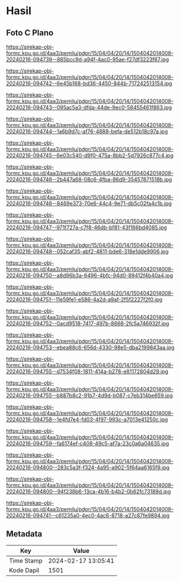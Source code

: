 # Hasil

## Foto C Plano

https://sirekap-obj-formc.kpu.go.id/4aa3/pemilu/pdpr/15/04/04/20/14/1504042014008-20240216-094739--885bcc9d-a94f-4ac0-95ae-f27df3223f67.jpg

https://sirekap-obj-formc.kpu.go.id/4aa3/pemilu/pdpr/15/04/04/20/14/1504042014008-20240216-094742--6e45b168-bd36-4450-844b-717242513154.jpg

https://sirekap-obj-formc.kpu.go.id/4aa3/pemilu/pdpr/15/04/04/20/14/1504042014008-20240216-094743--095ac5a3-dfda-44de-9ec0-58455461f863.jpg

https://sirekap-obj-formc.kpu.go.id/4aa3/pemilu/pdpr/15/04/04/20/14/1504042014008-20240216-094744--1a6b9d7c-af76-4888-befa-de512b18c97a.jpg

https://sirekap-obj-formc.kpu.go.id/4aa3/pemilu/pdpr/15/04/04/20/14/1504042014008-20240216-094745--6e03c540-d9f0-475a-8bb2-5d7926c877c4.jpg

https://sirekap-obj-formc.kpu.go.id/4aa3/pemilu/pdpr/15/04/04/20/14/1504042014008-20240216-094746--2b447a68-08c6-4fba-86d9-35457871518b.jpg

https://sirekap-obj-formc.kpu.go.id/4aa3/pemilu/pdpr/15/04/04/20/14/1504042014008-20240216-094746--8469e373-70e6-44c4-9e71-db5c02fa4c1b.jpg

https://sirekap-obj-formc.kpu.go.id/4aa3/pemilu/pdpr/15/04/04/20/14/1504042014008-20240216-094747--971f727a-c7f8-46db-bf81-43f166bd4085.jpg

https://sirekap-obj-formc.kpu.go.id/4aa3/pemilu/pdpr/15/04/04/20/14/1504042014008-20240216-094748--052caf35-abf2-4811-bde6-318e1dde9906.jpg

https://sirekap-obj-formc.kpu.go.id/4aa3/pemilu/pdpr/15/04/04/20/14/1504042014008-20240216-094750--a8d96b3a-6496-4bfc-94d0-89412f4b40a4.jpg

https://sirekap-obj-formc.kpu.go.id/4aa3/pemilu/pdpr/15/04/04/20/14/1504042014008-20240216-094751--11e59fe1-e586-4a2d-a9af-2f5f2227f2f0.jpg

https://sirekap-obj-formc.kpu.go.id/4aa3/pemilu/pdpr/15/04/04/20/14/1504042014008-20240216-094752--0acd9518-7417-497b-8668-2fc5a746932f.jpg

https://sirekap-obj-formc.kpu.go.id/4aa3/pemilu/pdpr/15/04/04/20/14/1504042014008-20240216-094753--ebea88c6-656d-4330-98e5-dba2199843aa.jpg

https://sirekap-obj-formc.kpu.go.id/4aa3/pemilu/pdpr/15/04/04/20/14/1504042014008-20240216-094755--d7534f08-1811-414a-b278-e81172804d29.jpg

https://sirekap-obj-formc.kpu.go.id/4aa3/pemilu/pdpr/15/04/04/20/14/1504042014008-20240216-094755--b887b8c2-91b7-4d9d-b087-c7eb314be659.jpg

https://sirekap-obj-formc.kpu.go.id/4aa3/pemilu/pdpr/15/04/04/20/14/1504042014008-20240216-094758--1e4fd7e4-fd03-4f97-993c-a7013e41250c.jpg

https://sirekap-obj-formc.kpu.go.id/4aa3/pemilu/pdpr/15/04/04/20/14/1504042014008-20240216-094759--fa6174ef-c408-49c5-af7a-23c0a6a04635.jpg

https://sirekap-obj-formc.kpu.go.id/4aa3/pemilu/pdpr/15/04/04/20/14/1504042014008-20240216-094800--283c5a3f-f324-4a95-a902-5f64aa6165f9.jpg

https://sirekap-obj-formc.kpu.go.id/4aa3/pemilu/pdpr/15/04/04/20/14/1504042014008-20240216-094800--94f238b6-13ca-4b16-b4b2-0b62fc73189d.jpg

https://sirekap-obj-formc.kpu.go.id/4aa3/pemilu/pdpr/15/04/04/20/14/1504042014008-20240216-094741--c61235a0-4ec0-4ac6-8718-a27c87fe9894.jpg


## Metadata

| Key        | Value               |
| ---------- | ------------------- |
| Time Stamp | 2024-02-17 13:05:41 |
| Kode Dapil | 1501                |



